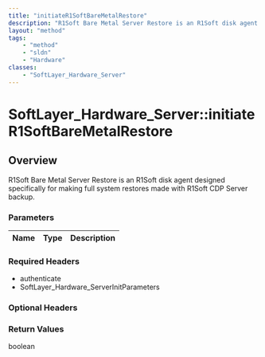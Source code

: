 ```yaml
---
title: "initiateR1SoftBareMetalRestore"
description: "R1Soft Bare Metal Server Restore is an R1Soft disk agent designed specifically for making full system restores made with... "
layout: "method"
tags:
    - "method"
    - "sldn"
    - "Hardware"
classes:
    - "SoftLayer_Hardware_Server"
---
```

# SoftLayer_Hardware_Server::initiateR1SoftBareMetalRestore
## Overview 
R1Soft Bare Metal Server Restore is an R1Soft disk agent designed specifically for making full system restores made with R1Soft CDP Server backup. 

### Parameters 
|Name | Type | Description |
| --- | --- | --- |


### Required Headers
* authenticate
* SoftLayer_Hardware_ServerInitParameters

### Optional Headers

### Return Values
boolean
